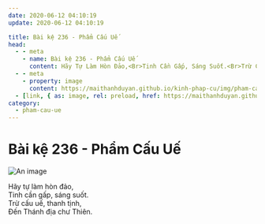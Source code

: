 ```yaml
---
date: 2020-06-12 04:10:19
update: 2020-06-12 04:10:19

title: Bài kệ 236 - Phẩm Cấu Uế
head:
  - - meta
    - name: Bài kệ 236 - Phẩm Cấu Uế
      content: Hãy Tự Làm Hòn Đảo,<Br>Tinh Cần Gấp, Sáng Suốt.<Br>Trừ Cấu Uế, Thanh Tịnh,<Br>Ðến Thánh Địa Chư Thiên.<Br>
  - - meta
    - property: image
      content: https://maithanhduyan.github.io/kinh-phap-cu/img/pham-cau-ue/pham-cau-ue-236.jpg
  - [link, { as: image, rel: preload, href: https://maithanhduyan.github.io/kinh-phap-cu/img/pham-cau-ue/pham-cau-ue-236.jpg }]
category:
  - pham-cau-ue
---
```


# Bài kệ 236 - Phẩm Cấu Uế

![An image](/img/pham-cau-ue/pham-cau-ue-236.jpg)

Hãy tự làm hòn đảo,<br>Tinh cần gấp, sáng suốt.<br>Trừ cấu uế, thanh tịnh,<br>Ðến Thánh địa chư Thiên.<br>
